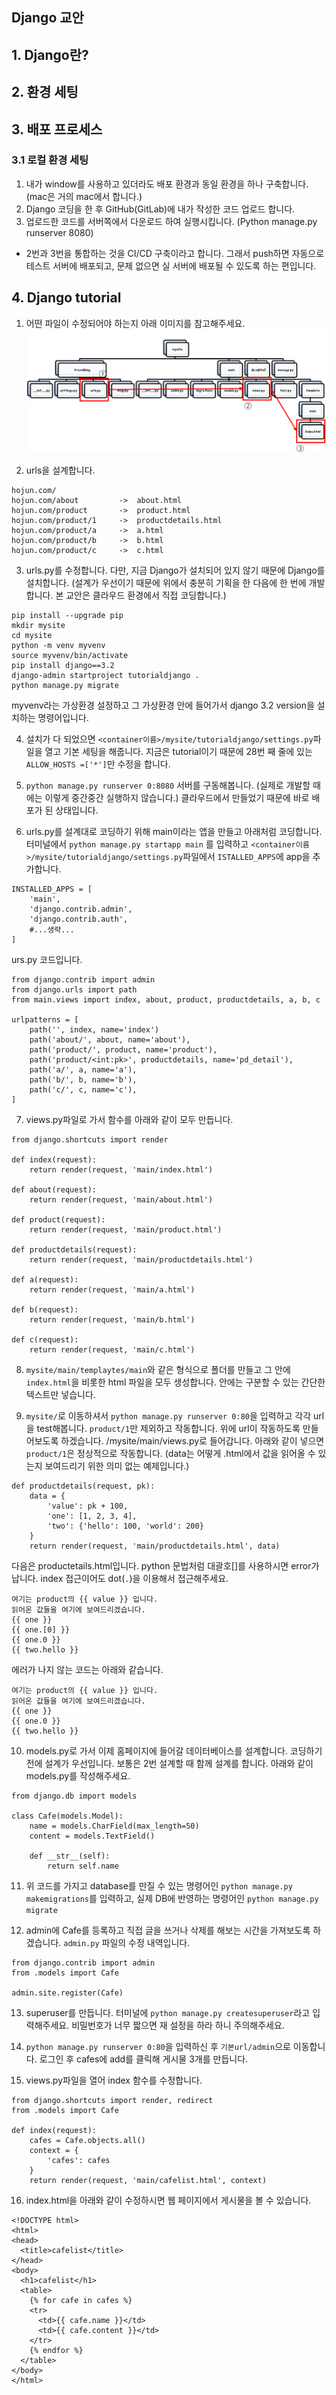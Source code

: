 ## Django 교안
## 1. Django란?
## 2. 환경 세팅
## 3. 배포 프로세스
### 3.1 로컬 환경 세팅
1. 내가 window를 사용하고 있더라도 배포 환경과 동일 환경을 하나 구축합니다. (mac은 거의 mac에서 합니다.)
2. Django 코딩을 한 후 GitHub(GitLab)에 내가 작성한 코드 업로드 합니다.
3. 업로드한 코드를 서버쪽에서 다운로드 하여 실행시킵니다. (Python manage.py runserver 8080)
* 2번과 3번을 통합하는 것을 CI/CD 구축이라고 합니다. 그래서 push하면 자동으로 테스트 서버에 배포되고, 문제 없으면 실 서버에 배포될 수 있도록 하는 편입니다.
## 4. Django tutorial
1. 어떤 파일이 수정되어야 하는지 아래 이미지를 참고해주세요.
![](./%ED%8F%B4%EB%8D%94%ED%8A%B8%EB%A6%AC.png)

2. urls을 설계합니다.
```
hojun.com/
hojun.com/about         ->  about.html
hojun.com/product       ->  product.html
hojun.com/product/1     ->  productdetails.html
hojun.com/product/a     ->  a.html
hojun.com/product/b     ->  b.html
hojun.com/product/c     ->  c.html
``` 

3. urls.py를 수정합니다. 다만, 지금 Django가 설치되어 있지 않기 때문에 Django를 설치합니다. (설계가 우선이기 때문에 위에서 충분히 기획을 한 다음에 한 번에 개발합니다. 본 교안은 클라우드 환경에서 직접 코딩합니다.)
```
pip install --upgrade pip
mkdir mysite
cd mysite
python -m venv myvenv
source myvenv/bin/activate
pip install django==3.2
django-admin startproject tutorialdjango .
python manage.py migrate
```
myvenv라는 가상환경 설정하고 그 가상환경 안에 들어가서 django 3.2 version을 설치하는 명령어입니다.

4. 설치가 다 되었으면 `<container이름>/mysite/tutorialdjango/settings.py`파일을 열고 기본 세팅을 해줍니다. 지금은 tutorial이기 때문에 28번 째 줄에 있는 `ALLOW_HOSTS =['*']`만 수정을 합니다.

5. `python manage.py runserver 0:8080` 서버를 구동해봅니다. (실제로 개발할 때에는 이렇게 중간중간 실행하지 않습니다.) 클라우드에서 만들었기 때문에 바로 배포가 된 상태입니다.

6. urls.py를 설계대로 코딩하기 위해 main이라는 앱을 만들고 아래처럼 코딩합니다. 터미널에서 `python manage.py startapp main` 를 입력하고 `<container이름>/mysite/tutorialdjango/settings.py`파일에서 `ISTALLED_APPS`에 app을 추가합니다.
```
INSTALLED_APPS = [
    'main',
    'django.contrib.admin',
    'django.contrib.auth',
    #...생략...
]
```

urs.py 코드입니다.
```
from django.contrib import admin
from django.urls import path
from main.views import index, about, product, productdetails, a, b, c

urlpatterns = [
    path('', index, name='index')
    path('about/', about, name='about'),
    path('product/', product, name='product'),
    path('product/<int:pk>', productdetails, name='pd_detail'),
    path('a/', a, name='a'),
    path('b/', b, name='b'),
    path('c/', c, name='c'),
]
```

7. views.py파일로 가서 함수를 아래와 같이 모두 만듭니다.
```
from django.shortcuts import render

def index(request):
    return render(request, 'main/index.html')

def about(request):
    return render(request, 'main/about.html')

def product(request):
    return render(request, 'main/product.html')

def productdetails(request):
    return render(request, 'main/productdetails.html')

def a(request):
    return render(request, 'main/a.html')

def b(request):
    return render(request, 'main/b.html')

def c(request):
    return render(request, 'main/c.html')
```

8. `mysite/main/templaytes/main`와 같은 형식으로 폴더를 만들고 그 안에 `index.html`을 비롯한 html 파일을 모두 생성합니다. 안에는 구분할 수 있는 간단한 텍스트만 넣습니다.

9. `mysite/`로 이동하셔서 `python manage.py runserver 0:80`을 입력하고 각각 url을 test해봅니다. `product/1`만 제외하고 작동합니다. 위에 url이 작동하도록 만들어보도록 하겠습니다. /mysite/main/views.py로 들어갑니다. 아래와 같이 넣으면 `product/1`은 정상적으로 작동합니다. (data는 어떻게 .html에서 값을 읽어올 수 있는지 보여드리기 위한 의미 없는 예제입니다.)
```
def productdetails(request, pk):
    data = {
        'value': pk + 100,
        'one': [1, 2, 3, 4],
        'two': {'hello': 100, 'world': 200}
    }
    return render(request, 'main/productdetails.html', data)
```

다음은 productetails.html입니다. python 문법처럼 대괄호[]를 사용하시면 error가 납니다. index 접근이어도 dot(`.`)을 이용해서 접근해주세요.
```
여기는 product의 {{ value }} 입니다.
읽어온 값들을 여기에 보여드리겠습니다.
{{ one }}
{{ one.[0] }}
{{ one.0 }}
{{ two.hello }}
```
에러가 나지 않는 코드는 아래와 같습니다.
```
여기는 product의 {{ value }} 입니다.
읽어온 값들을 여기에 보여드리겠습니다.
{{ one }}
{{ one.0 }}
{{ two.hello }}
```

10. models.py로 가서 이제 홈페이지에 들어갈 데이터베이스를 설계합니다. 코딩하기 전에 설계가 우선입니다. 보통은 2번 설계할 때 함께 설계를 합니다. 아래와 같이 models.py를 작성해주세요.
```
from django.db import models

class Cafe(models.Model):
    name = models.CharField(max_length=50)
    content = models.TextField()
    
    def __str__(self):
        return self.name
```

11. 위 코드를 가지고 database를 만질 수 있는 명령어인 `python manage.py makemigrations`를 입력하고, 실제 DB에 반영하는 명령어인 `python manage.py migrate`

12. admin에 Cafe를 등록하고 직접 글을 쓰거나 삭제를 해보는 시간을 가져보도록 하겠습니다. `admin.py` 파일의 수정 내역입니다.
```
from django.contrib import admin
from .models import Cafe

admin.site.register(Cafe)
```

13. superuser를 만듭니다. 터미널에 `python manage.py createsuperuser`라고 입력해주세요. 비밀번호가 너무 짧으면 재 설정을 하라 하니 주의해주세요.

14. `python manage.py runserver 0:80`을 입력하신 후 `기본url/admin`으로 이동합니다. 로그인 후 cafes에 add를 클릭해 게시물 3개를 만듭니다.

15. views.py파일을 열어 index 함수를 수정합니다.
```
from django.shortcuts import render, redirect
from .models import Cafe

def index(request):
    cafes = Cafe.objects.all()
    context = {
        'cafes': cafes
    }
    return render(request, 'main/cafelist.html', context)
```

16. index.html을 아래와 같이 수정하시면 웹 페이지에서 게시물을 볼 수 있습니다.
```
<!DOCTYPE html>
<html>
<head>
  <title>cafelist</title>
</head>
<body>
  <h1>cafelist</h1>
  <table>
    {% for cafe in cafes %}
    <tr>
      <td>{{ cafe.name }}</td>
      <td>{{ cafe.content }}</td>
    </tr>
    {% endfor %}
  </table>
</body>
</html>
```